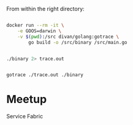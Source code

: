 

From within the right directory:
```bash

docker run --rm -it \
    -e GOOS=darwin \
    -v $(pwd):/src divan/golang:gotrace \
        go build -o /src/binary /src/main.go

```

```bash 

./binary 2> trace.out

```

```bash 

gotrace ./trace.out ./binary

```

# Meetup
Service Fabric